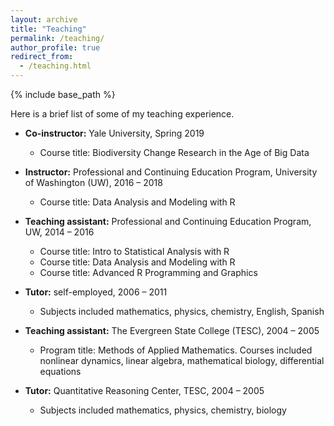 ```yaml
---
layout: archive
title: "Teaching"
permalink: /teaching/
author_profile: true
redirect_from: 
  - /teaching.html
---
```


{% include base_path %}

Here is a brief list of some of my teaching experience.

* **Co-instructor:** Yale University, Spring 2019
  * Course title: Biodiversity Change Research in the Age of Big Data

* **Instructor:** Professional and Continuing Education Program, University of Washington (UW), 2016 – 2018
  * Course title: Data Analysis and Modeling with R

* **Teaching assistant:** Professional and Continuing Education Program, UW, 2014 – 2016  
  * Course title: Intro to Statistical Analysis with R
  * Course title: Data Analysis and Modeling with R
  * Course title: Advanced R Programming and Graphics

* **Tutor:** self-employed, 2006 – 2011  
  * Subjects included mathematics, physics, chemistry, English, Spanish

* **Teaching assistant:** The Evergreen State College (TESC), 2004 – 2005  
  * Program title: Methods of Applied Mathematics. Courses included nonlinear dynamics, linear algebra, mathematical biology, differential equations
        
* **Tutor:** Quantitative Reasoning Center, TESC, 2004 – 2005  
  * Subjects included mathematics, physics, chemistry, biology

